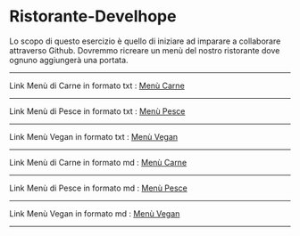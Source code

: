 # Ristorante-Develhope
Lo scopo di questo esercizio è quello di iniziare ad imparare a collaborare attraverso Github. 
Dovremmo ricreare un menù del nostro ristorante dove ognuno aggiungerà una portata.
***
Link Menù di Carne in formato txt : [Menù Carne](https://github.com/MarcoSatta/Ristorante-Develhope/blob/main/Menù-Carne.txt) 
***
Link Menù di Pesce in formato txt : [Menù Pesce](https://github.com/MarcoSatta/Ristorante-Develhope/blob/main/Menù-Pesce.txt)
***
Link Menù Vegan in formato txt : [Menù Vegan](https://github.com/MarcoSatta/Ristorante-Develhope/blob/main/Menù-Vegano.txt)
***
Link Menù di Carne in formato md : [Menù Carne](https://etc/)
***
Link Menù di Pesce in formato md : [Menù Pesce](https://etc/)
***
Link Menù Vegan in formato md : [Menù Vegan](https://etc/)
***
